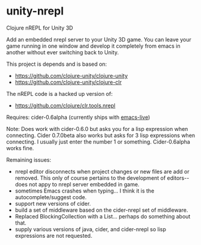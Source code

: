 unity-nrepl
===========

Clojure nREPL for Unity 3D

Add an embedded nrepl server to your Unity 3D game. You can leave your game running in one window and develop it completely from emacs in another without ever switching back to Unity.

This project is depends and is based on:

* https://github.com/clojure-unity/clojure-unity
* https://github.com/clojure-unity/clojure-clr

The nREPL code is a hacked up version of:

* https://github.com/clojure/clr.tools.nrepl

Requires: cider-0.6alpha (currently ships with [emacs-live](https://github.com/overtone/emacs-live))

Note: Does work with cider-0.6.0 but asks you for a lisp expression when connecting. Cider 0.7.0beta also works but asks for 3 lisp expressions when connecting. I usually just enter the number 1 or something. Cider-0.6alpha works fine.

Remaining issues:
* nrepl editor disconnects when project changes or new files are add or removed. This only of course pertains to the development of editors--does not appy to nrepl server embedded in game.
* sometimes Emacs crashes when typing... I think it is the autocomplete/suggest code.
* support new versions of cider.
* build a set of middleware based on the cider-nrepl set of middleware.
* Replaced BlockingCollection with a List... perhaps do something about that.
* supply various versions of java, cider, and cider-nrepl so lisp expressions are not requested.
